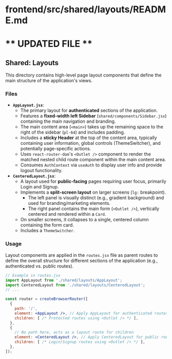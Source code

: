 # frontend/src/shared/layouts/README.md
# ** UPDATED FILE **

## Shared: Layouts

This directory contains high-level page layout components that define the main structure of the application's views.

### Files

*   **`AppLayout.jsx`**:
    *   The primary layout for **authenticated** sections of the application.
    *   Features a **fixed-width left Sidebar** (`shared/components/Sidebar.jsx`) containing the main navigation and branding.
    *   The main content area (`<main>`) takes up the remaining space to the right of the sidebar (`pl-64`) and includes padding.
    *   Includes a **sticky Header** at the top of the content area, typically containing user information, global controls (ThemeSwitcher), and potentially page-specific actions.
    *   Uses `react-router-dom`'s `<Outlet />` component to render the matched nested child route component within the main content area.
    *   Consumes `AuthContext` via `useAuth` to display user info and provide logout functionality.
*   **`CenteredLayout.jsx`**:
    *   A layout used for **public-facing** pages requiring user focus, primarily Login and Signup.
    *   Implements a **split-screen layout** on larger screens (`lg:` breakpoint).
        *   The left panel is visually distinct (e.g., gradient background) and used for branding/marketing elements.
        *   The right panel contains the main form (`<Outlet />`), vertically centered and rendered within a `Card`.
    *   On smaller screens, it collapses to a single, centered column containing the form card.
    *   Includes a `ThemeSwitcher`.

### Usage

Layout components are applied in the `routes.jsx` file as parent routes to define the overall structure for different sections of the application (e.g., authenticated vs. public routes).

```jsx
// Example in routes.jsx
import AppLayout from './shared/layouts/AppLayout';
import CenteredLayout from './shared/layouts/CenteredLayout';
// ...

const router = createBrowserRouter([
  {
    path: '/',
    element: <AppLayout />, // Apply AppLayout for authenticated routes
    children: [ /* Protected routes using <Outlet /> */ ],
  },
  {
    // No path here, acts as a layout route for children
    element: <CenteredLayout />, // Apply CenteredLayout for public routes
    children: [ /* Login/Signup routes using <Outlet /> */ ],
  },
]);